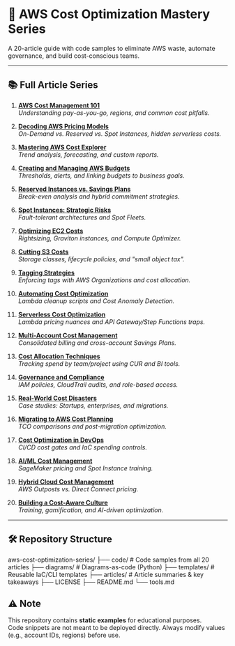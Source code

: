 # 🚀 AWS Cost Optimization Mastery Series

A 20-article guide with code samples to eliminate AWS waste, automate governance, and build cost-conscious teams.

---

## 📚 Full Article Series

1. **[AWS Cost Management 101](articles/article-1.md)**  
   *Understanding pay-as-you-go, regions, and common cost pitfalls.*

2. **[Decoding AWS Pricing Models](articles/article-2.md)**  
   *On-Demand vs. Reserved vs. Spot Instances, hidden serverless costs.*

3. **[Mastering AWS Cost Explorer](articles/article-3.md)**  
   *Trend analysis, forecasting, and custom reports.*

4. **[Creating and Managing AWS Budgets](articles/article-4.md)**  
   *Thresholds, alerts, and linking budgets to business goals.*

5. **[Reserved Instances vs. Savings Plans](articles/article-5.md)**  
   *Break-even analysis and hybrid commitment strategies.*

6. **[Spot Instances: Strategic Risks](articles/article-6.md)**  
   *Fault-tolerant architectures and Spot Fleets.*

7. **[Optimizing EC2 Costs](articles/article-7.md)**  
   *Rightsizing, Graviton instances, and Compute Optimizer.*

8. **[Cutting S3 Costs](articles/article-8.md)**  
   *Storage classes, lifecycle policies, and "small object tax".*

9. **[Tagging Strategies](articles/article-9.md)**  
   *Enforcing tags with AWS Organizations and cost allocation.*

10. **[Automating Cost Optimization](articles/article-10.md)**  
    *Lambda cleanup scripts and Cost Anomaly Detection.*

11. **[Serverless Cost Optimization](articles/article-11.md)**  
    *Lambda pricing nuances and API Gateway/Step Functions traps.*

12. **[Multi-Account Cost Management](articles/article-12.md)**  
    *Consolidated billing and cross-account Savings Plans.*

13. **[Cost Allocation Techniques](articles/article-13.md)**  
    *Tracking spend by team/project using CUR and BI tools.*

14. **[Governance and Compliance](articles/article-14.md)**  
    *IAM policies, CloudTrail audits, and role-based access.*

15. **[Real-World Cost Disasters](articles/article-15.md)**  
    *Case studies: Startups, enterprises, and migrations.*

16. **[Migrating to AWS Cost Planning](articles/article-16.md)**  
    *TCO comparisons and post-migration optimization.*

17. **[Cost Optimization in DevOps](articles/article-17.md)**  
    *CI/CD cost gates and IaC spending controls.*

18. **[AI/ML Cost Management](articles/article-18.md)**  
    *SageMaker pricing and Spot Instance training.*

19. **[Hybrid Cloud Cost Management](articles/article-19.md)**  
    *AWS Outposts vs. Direct Connect pricing.*

20. **[Building a Cost-Aware Culture](articles/article-20.md)**  
    *Training, gamification, and AI-driven optimization.*

---

## 🛠️ Repository Structure
aws-cost-optimization-series/
├── code/ # Code samples from all 20 articles
├── diagrams/ # Diagrams-as-code (Python)
├── templates/ # Reusable IaC/CLI templates
├── articles/ # Article summaries & key takeaways
├── LICENSE
├── README.md
└── tools.md


## ⚠️ Note  
This repository contains **static examples** for educational purposes.  
Code snippets are not meant to be deployed directly. Always modify values (e.g., account IDs, regions) before use.  